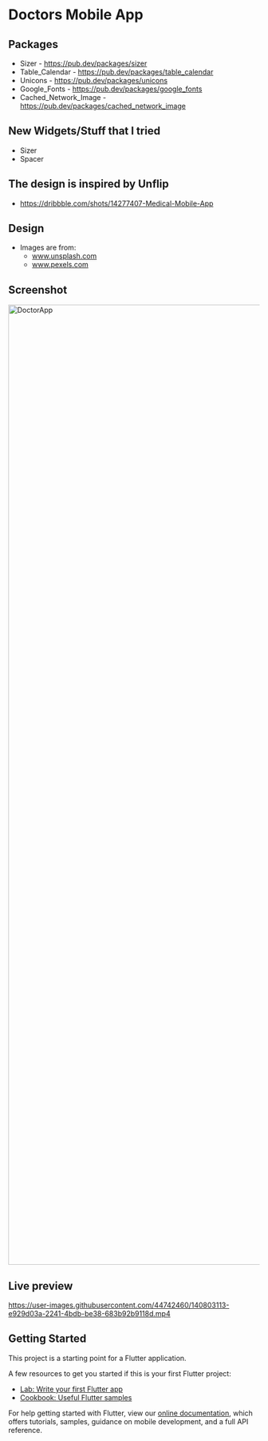# Doctors Mobile App

## Packages
- Sizer - https://pub.dev/packages/sizer
- Table_Calendar - https://pub.dev/packages/table_calendar
- Unicons - https://pub.dev/packages/unicons
- Google_Fonts - https://pub.dev/packages/google_fonts
- Cached_Network_Image - https://pub.dev/packages/cached_network_image

## New Widgets/Stuff that I tried
- Sizer
- Spacer

 ## The design is inspired by Unflip
- https://dribbble.com/shots/14277407-Medical-Mobile-App

## Design
- Images are from:
  - www.unsplash.com
  - www.pexels.com

## Screenshot
<img width="1920" alt="DoctorApp" src="https://user-images.githubusercontent.com/44742460/140801921-3144c61c-406a-4439-ac29-abc215ba2643.png">

## Live preview

https://user-images.githubusercontent.com/44742460/140803113-e929d03a-2241-4bdb-be38-683b92b9118d.mp4


## Getting Started

This project is a starting point for a Flutter application.

A few resources to get you started if this is your first Flutter project:

- [Lab: Write your first Flutter app](https://flutter.dev/docs/get-started/codelab)
- [Cookbook: Useful Flutter samples](https://flutter.dev/docs/cookbook)

For help getting started with Flutter, view our
[online documentation](https://flutter.dev/docs), which offers tutorials,
samples, guidance on mobile development, and a full API reference.
